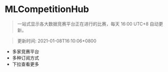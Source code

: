 # MLCompetitionHub

> 一站式显示各大数据竞赛平台正在进行的比赛，每天 16:00 UTC+8 自动更新。
  
> 更新时间: 2021-01-08T16:10:06+0800 

* 多家竞赛平台
* 多种订阅方式
* 下拉查看更多